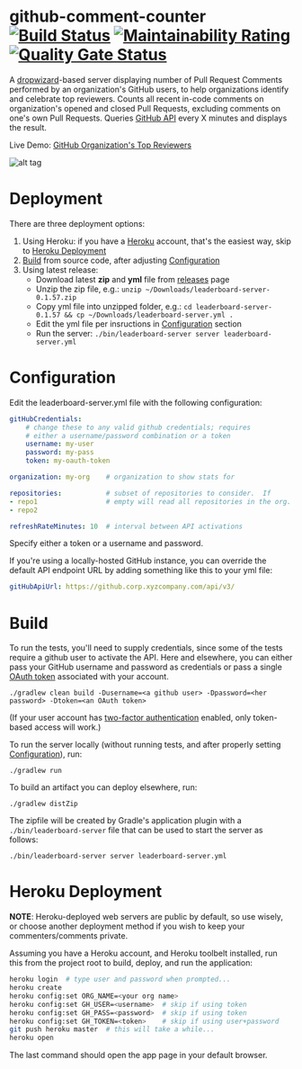 github-comment-counter [![Build Status](https://travis-ci.org/tzachz/github-comment-counter.svg?branch=master)](https://travis-ci.org/tzachz/github-comment-counter) [![Maintainability Rating](https://sonarcloud.io/api/project_badges/measure?project=tzachz_github-comment-counter&metric=sqale_rating)](https://sonarcloud.io/summary/new_code?id=tzachz_github-comment-counter) [![Quality Gate Status](https://sonarcloud.io/api/project_badges/measure?project=tzachz_github-comment-counter&metric=alert_status)](https://sonarcloud.io/summary/new_code?id=tzachz_github-comment-counter)
======================

A [dropwizard](https://github.com/codahale/dropwizard)-based server displaying number of Pull Request Comments performed by an organization's GitHub users, to help organizations identify and celebrate top reviewers. Counts all recent in-code comments on organization's opened and closed Pull Requests, excluding comments on one's own Pull Requests.
Queries [GitHub API](http://developer.github.com/v3/) every X minutes and displays the result.

Live Demo: [GitHub Organization's Top Reviewers](https://github-comment-counter.herokuapp.com/service/leaderboard/month)

![alt tag](https://raw.githubusercontent.com/tzachz/github-comment-counter/master/leaderboard-sample.png)


Deployment
==========
There are three deployment options:
 1. Using Heroku: if you have a [Heroku](https://www.heroku.com/) account, that's the easiest way, skip to [Heroku Deployment](#heroku-deployment)
 2. [Build](#build) from source code, after adjusting [Configuration](#configuration)
 3. Using latest release: 
    - Download latest **zip** and **yml** file from [releases](https://github.com/tzachz/github-comment-counter/releases) page
    - Unzip the zip file, e.g.: `unzip ~/Downloads/leaderboard-server-0.1.57.zip`
    - Copy yml file into unzipped folder, e.g.: `cd leaderboard-server-0.1.57 && cp ~/Downloads/leaderboard-server.yml .`
    - Edit the yml file per insructions in [Configuration](#configuration) section
    - Run the server: `./bin/leaderboard-server server leaderboard-server.yml`


Configuration
=====
Edit the leaderboard-server.yml file with the following configuration:
```yml
gitHubCredentials:
    # change these to any valid github credentials; requires
    # either a username/password combination or a token
    username: my-user
    password: my-pass
    token: my-oauth-token

organization: my-org    # organization to show stats for

repositories:           # subset of repositories to consider.  If
- repo1                 # empty will read all repositories in the org.
- repo2

refreshRateMinutes: 10  # interval between API activations
```
Specify either a token or a username and password.

If you're using a locally-hosted GitHub instance, you can override the default API endpoint URL by adding something like this to your yml file:
```yml
gitHubApiUrl: https://github.corp.xyzcompany.com/api/v3/
```

Build
=====

To run the tests, you'll need to supply credentials, since some of the tests require a github user to activate the API. Here and elsewhere, you can either pass your GitHub username and password as credentials
or pass a single [OAuth token](https://github.com/settings/applications) associated with your account.
```
./gradlew clean build -Dusername=<a github user> -Dpassword=<her password> -Dtoken=<an OAuth token>
```

(If your user account has [two-factor authentication](https://help.github.com/articles/about-two-factor-authentication/) enabled, only token-based access will work.)

To run the server locally (without running tests, and after properly setting [Configuration](#configuration)), run:
```
./gradlew run
```

To build an artifact you can deploy elsewhere, run:
```
./gradlew distZip
```
The zipfile will be created by Gradle's application plugin with a `./bin/leaderboard-server` file that can be used to start the server as follows:
```
./bin/leaderboard-server server leaderboard-server.yml
```

Heroku Deployment
=================
**NOTE**: Heroku-deployed web servers are public by default, so use wisely, or choose another deployment method if you wish to keep your commenters/comments private.

Assuming you have a Heroku account, and Heroku toolbelt installed, run this from the project root to build, deploy, and run the application:
```bash
heroku login  # type user and password when prompted...
heroku create 
heroku config:set ORG_NAME=<your org name>
heroku config:set GH_USER=<username>  # skip if using token
heroku config:set GH_PASS=<password>  # skip if using token
heroku config:set GH_TOKEN=<token>    # skip if using user+password
git push heroku master  # this will take a while...
heroku open

```
The last command should open the app page in your default browser.
